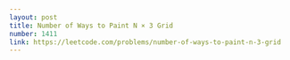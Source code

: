 ```yaml
---
layout: post
title: Number of Ways to Paint N × 3 Grid
number: 1411
link: https://leetcode.com/problems/number-of-ways-to-paint-n-3-grid
---
```

